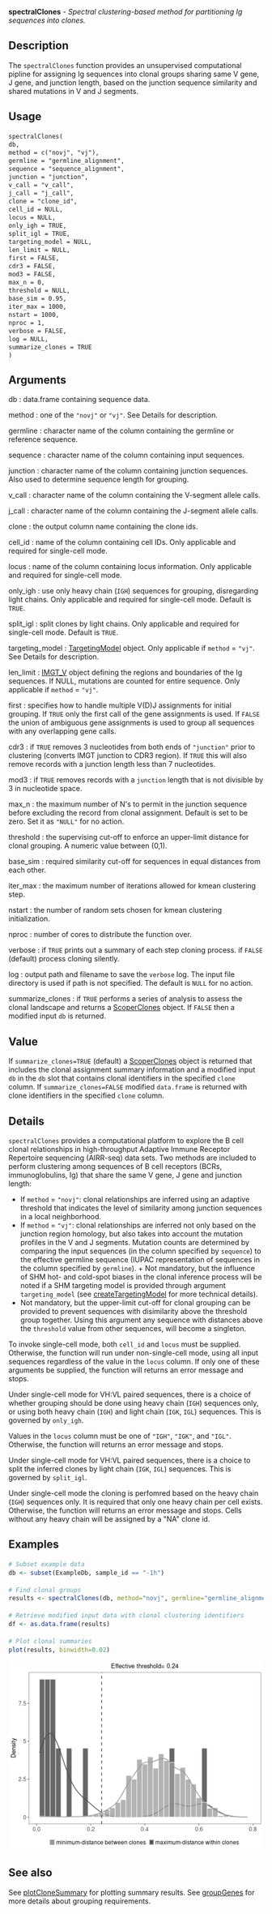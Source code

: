 **spectralClones** - *Spectral clustering-based method for partitioning Ig sequences into clones.*

Description
--------------------

The `spectralClones` function provides an unsupervised computational pipline for 
assigning Ig sequences into clonal groups sharing same V gene, J gene, and junction 
length, based on the junction sequence similarity and shared mutations in V and J segments.


Usage
--------------------
```
spectralClones(
db,
method = c("novj", "vj"),
germline = "germline_alignment",
sequence = "sequence_alignment",
junction = "junction",
v_call = "v_call",
j_call = "j_call",
clone = "clone_id",
cell_id = NULL,
locus = NULL,
only_igh = TRUE,
split_igl = TRUE,
targeting_model = NULL,
len_limit = NULL,
first = FALSE,
cdr3 = FALSE,
mod3 = FALSE,
max_n = 0,
threshold = NULL,
base_sim = 0.95,
iter_max = 1000,
nstart = 1000,
nproc = 1,
verbose = FALSE,
log = NULL,
summarize_clones = TRUE
)
```

Arguments
-------------------

db
:   data.frame containing sequence data.

method
:   one of the `"novj"` or `"vj"`. See Details for description.

germline
:   character name of the column containing the germline or reference sequence.

sequence
:   character name of the column containing input sequences.

junction
:   character name of the column containing junction sequences.
Also used to determine sequence length for grouping.

v_call
:   character name of the column containing the V-segment allele calls.

j_call
:   character name of the column containing the J-segment allele calls.

clone
:   the output column name containing the clone ids.

cell_id
:   name of the column containing cell IDs. Only 
applicable and required for single-cell mode.

locus
:   name of the column containing locus information. 
Only applicable and required for single-cell mode.

only_igh
:   use only heavy chain (`IGH`) sequences for grouping,
disregarding light chains. Only applicable and required for
single-cell mode. Default is `TRUE`.

split_igl
:   split clones by light chains. Only applicable and required for
single-cell mode. Default is `TRUE`.

targeting_model
:   [TargetingModel](http://www.rdocumentation.org/packages/shazam/topics/TargetingModel-class) object. Only applicable if `method` = `"vj"`. 
See Details for description.

len_limit
:   [IMGT_V](http://www.rdocumentation.org/packages/shazam/topics/IMGT_SCHEMES) object defining the regions and boundaries of the Ig 
sequences. If NULL, mutations are counted for entire sequence. Only 
applicable if `method` = `"vj"`.

first
:   specifies how to handle multiple V(D)J assignments for initial grouping. 
If `TRUE` only the first call of the gene assignments is used. 
If `FALSE` the union of ambiguous gene assignments is used to 
group all sequences with any overlapping gene calls.

cdr3
:   if `TRUE` removes 3 nucleotides from both ends of `"junction"` 
prior to clustering (converts IMGT junction to CDR3 region). 
If `TRUE` this will also remove records with a junction length 
less than 7 nucleotides.

mod3
:   if `TRUE` removes records with a `junction` length that is not divisible by 
3 in nucleotide space.

max_n
:   the maximum number of N's to permit in the junction sequence before excluding the 
record from clonal assignment. Default is set to be zero. Set it as `"NULL"` 
for no action.

threshold
:   the supervising cut-off to enforce an upper-limit distance for clonal grouping.
A numeric value between (0,1).

base_sim
:   required similarity cut-off for sequences in equal distances from each other.

iter_max
:   the maximum number of iterations allowed for kmean clustering step.

nstart
:   the number of random sets chosen for kmean clustering initialization.

nproc
:   number of cores to distribute the function over.

verbose
:   if `TRUE` prints out a summary of each step cloning process.
if `FALSE` (default) process cloning silently.

log
:   output path and filename to save the `verbose` log. 
The input file directory is used if path is not specified.
The default is `NULL` for no action.

summarize_clones
:   if `TRUE` performs a series of analysis to assess the clonal landscape
and returns a [ScoperClones](ScoperClones-class.md) object. If `FALSE` then
a modified input `db` is returned.




Value
-------------------

If `summarize_clones=TRUE` (default) a [ScoperClones](ScoperClones-class.md) object is returned that includes the 
clonal assignment summary information and a modified input `db` in the `db` slot that 
contains clonal identifiers in the specified `clone` column.
If `summarize_clones=FALSE` modified `data.frame` is returned with clone identifiers in the 
specified `clone` column.


Details
-------------------

`spectralClones` provides a computational platform to explore the B cell clonal 
relationships in high-throughput Adaptive Immune Receptor Repertoire sequencing (AIRR-seq) 
data sets. Two methods are included to perform clustering among sequences of B cell receptors 
(BCRs, immunoglobulins, Ig) that share the same V gene, J gene and junction length: 

+  If `method` = `"novj"`: clonal relationships are inferred using an adaptive 
threshold that indicates the level of similarity among junction sequences in a local neighborhood. 
+  If `method` = `"vj"`: clonal relationships are inferred not only based on 
the junction region homology, but also takes into account the mutation profiles in the V 
and J segments. Mutation counts are determined by comparing the input sequences (in the 
column specified by `sequence`) to the effective germline sequence (IUPAC representation 
of sequences in the column specified by `germline`). +  Not mandatory, but the 
influence of SHM hot- and cold-spot biases in the clonal inference process will be noted 
if a SHM targeting model is provided through argument `targeting_model` 
(see [createTargetingModel](http://www.rdocumentation.org/packages/shazam/topics/createTargetingModel) for more technical details). 
+  Not mandatory, but the upper-limit cut-off for clonal grouping can be provided to
prevent sequences with disimilarity above the threshold group together. Using this argument 
any sequence with distances above the `threshold` value from other sequences, will 
become a singleton.


To invoke single-cell mode, both `cell_id` and `locus` must be supplied. Otherwise,
the function will run under non-single-cell mode, using all input sequences regardless of the
value in the `locus` column. If only one of these arguments be supplied, the function will 
returns an error message and stops.

Under single-cell mode for VH:VL paired sequences, there is a choice of whether grouping
should be done using heavy chain (`IGH`) sequences only, or using both heavy chain
(`IGH`) and light chain (`IGK`, `IGL`) sequences. This is governed by 
`only_igh`.

Values in the `locus` column must be one of `"IGH"`, `"IGK"`, and `"IGL"`.
Otherwise, the function will returns an error message and stops.

Under single-cell mode for VH:VL paired sequences, there is a choice to split the inferred clones
by light chain (`IGK`, `IGL`) sequences. This is governed by `split_igl`.

Under single-cell mode the cloning is perfomred based on the heavy chain (`IGH`) sequences only. 
It is required that only one heavy chain per cell exists. Otherwise, the function will returns 
an error message and stops. Cells without any heavy chain will be assigned by a "NA" clone id.



Examples
-------------------

```R
# Subset example data
db <- subset(ExampleDb, sample_id == "-1h")

# Find clonal groups
results <- spectralClones(db, method="novj", germline="germline_alignment_d_mask")

# Retrieve modified input data with clonal clustering identifiers
df <- as.data.frame(results)

# Plot clonal summaries 
plot(results, binwidth=0.02)
```

![2](spectralClones-2.png)


See also
-------------------

See [plotCloneSummary](plotCloneSummary.md) for plotting summary results. See [groupGenes](http://www.rdocumentation.org/packages/alakazam/topics/groupGenes) for 
more details about grouping requirements.






